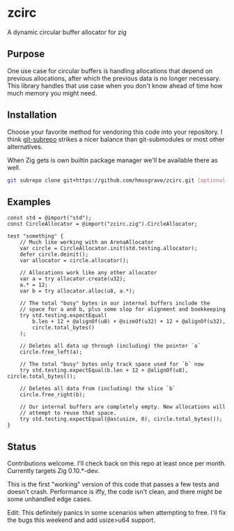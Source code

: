 # zcirc

A dynamic circular buffer allocator for zig

## Purpose

One use case for circular buffers is handling allocations that depend on
previous allocations, after which the previous data is no longer necessary.
This library handles that use case when you don't know ahead of time how much
memory you might need.

## Installation

Choose your favorite method for vendoring this code into your repository. I
think [git-subrepo](https://github.com/ingydotnet/git-subrepo) strikes a nicer
balance than git-submodules or most other alternatives.

When Zig gets is own builtin package manager we'll be available there as well.

```bash
git subrepo clone git+https://github.com/hmusgrave/zcirc.git [optional-subdir]
```

## Examples
```zig
const std = @import("std");
const CircleAllocator = @import("zcirc.zig").CircleAllocator;

test "something" {
    // Much like working with an ArenaAllocator
    var circle = CircleAllocator.init(std.testing.allocator);
    defer circle.deinit();
    var allocator = circle.allocator();

    // Allocations work like any other allocator
    var a = try allocator.create(u32);
    a.* = 12;
    var b = try allocator.alloc(u8, a.*);

    // The total "busy" bytes in our internal buffers include the
    // space for a and b, plus some slop for alignment and bookkeeping
    try std.testing.expectEqual(
        b.len + 12 + @alignOf(u8) + @sizeOf(u32) + 12 + @alignOf(u32),
        circle.total_bytes()
    );

    // Deletes all data up through (including) the pointer `a`
    circle.free_left(a);

    // The total "busy" bytes only track space used for `b` now
    try std.testing.expectEqual(b.len + 12 + @alignOf(u8), circle.total_bytes());

    // Deletes all data from (including) the slice `b`
    circle.free_right(b);

    // Our internal buffers are completely empty. New allocations will
    // attempt to reuse that space.
    try std.testing.expectEqual(@as(usize, 0), circle.total_bytes());
}
```

## Status
Contributions welcome. I'll check back on this repo at least once per month.
Currently targets Zig 0.10.*-dev.

This is the first "working" version of this code that passes a few tests and
doesn't crash. Performance is iffy, the code isn't clean, and there might be
some unhandled edge cases.

Edit: This definitely panics in some scenarios when attempting to free. I'll
fix the bugs this weekend and add usize>u64 support.
